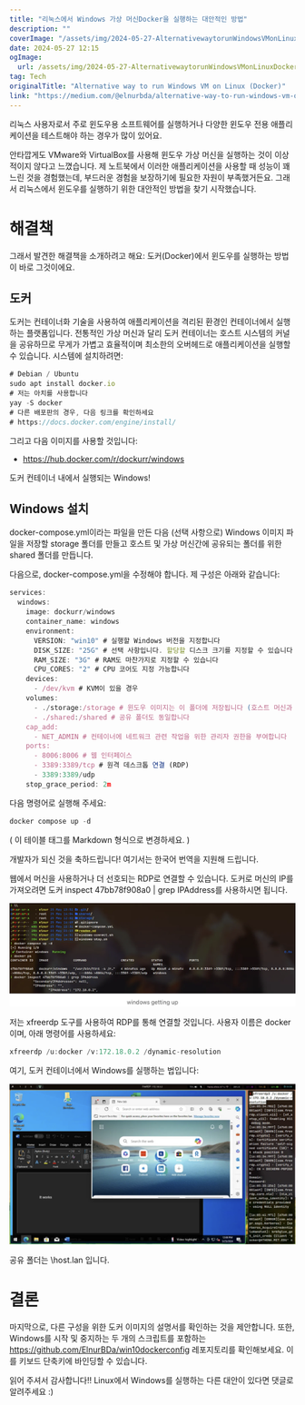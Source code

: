 ```yaml
---
title: "리눅스에서 Windows 가상 머신Docker을 실행하는 대안적인 방법"
description: ""
coverImage: "/assets/img/2024-05-27-AlternativewaytorunWindowsVMonLinuxDocker_0.png"
date: 2024-05-27 12:15
ogImage: 
  url: /assets/img/2024-05-27-AlternativewaytorunWindowsVMonLinuxDocker_0.png
tag: Tech
originalTitle: "Alternative way to run Windows VM on Linux (Docker)"
link: "https://medium.com/@elnurbda/alternative-way-to-run-windows-vm-on-linux-docker-6d9828b3586c"
---
```



리눅스 사용자로서 주로 윈도우용 소프트웨어를 실행하거나 다양한 윈도우 전용 애플리케이션을 테스트해야 하는 경우가 많이 있어요.

안타깝게도 VMware와 VirtualBox를 사용해 윈도우 가상 머신을 실행하는 것이 이상적이지 않다고 느꼈습니다. 제 노트북에서 이러한 애플리케이션을 사용할 때 성능이 꽤 느린 것을 경험했는데, 부드러운 경험을 보장하기에 필요한 자원이 부족했거든요. 그래서 리눅스에서 윈도우를 실행하기 위한 대안적인 방법을 찾기 시작했습니다.

# 해결책

그래서 발견한 해결책을 소개하려고 해요: 도커(Docker)에서 윈도우를 실행하는 방법이 바로 그것이에요.

<div class="content-ad"></div>

## 도커

도커는 컨테이너화 기술을 사용하여 애플리케이션을 격리된 환경인 컨테이너에서 실행하는 플랫폼입니다. 전통적인 가상 머신과 달리 도커 컨테이너는 호스트 시스템의 커널을 공유하므로 무게가 가볍고 효율적이며 최소한의 오버헤드로 애플리케이션을 실행할 수 있습니다. 시스템에 설치하려면:

```js
# Debian / Ubuntu
sudo apt install docker.io
# 저는 아치를 사용합니다
yay -S docker
# 다른 배포판의 경우, 다음 링크를 확인하세요
# https://docs.docker.com/engine/install/
```

그리고 다음 이미지를 사용할 것입니다:

<div class="content-ad"></div>

- https://hub.docker.com/r/dockurr/windows

도커 컨테이너 내에서 실행되는 Windows!

## Windows 설치

docker-compose.yml이라는 파일을 만든 다음 (선택 사항으로) Windows 이미지 파일을 저장할 storage 폴더를 만들고 호스트 및 가상 머신간에 공유되는 폴더를 위한 shared 폴더를 만듭니다.

<div class="content-ad"></div>

다음으로, docker-compose.yml을 수정해야 합니다. 제 구성은 아래와 같습니다:

```js
services:
  windows:
    image: dockurr/windows
    container_name: windows
    environment:
      VERSION: "win10" # 실행할 Windows 버전을 지정합니다
      DISK_SIZE: "25G" # 선택 사항입니다. 할당할 디스크 크기를 지정할 수 있습니다
      RAM_SIZE: "3G" # RAM도 마찬가지로 지정할 수 있습니다
      CPU_CORES: "2" # CPU 코어도 지정 가능합니다
    devices:
      - /dev/kvm # KVM이 있을 경우
    volumes:
      - ./storage:/storage # 윈도우 이미지는 이 폴더에 저장됩니다 (호스트 머신과 컨테이너 모두)
      - ./shared:/shared # 공유 폴더도 동일합니다
    cap_add:
      - NET_ADMIN # 컨테이너에 네트워크 관련 작업을 위한 관리자 권한을 부여합니다
    ports:
      - 8006:8006 # 웹 인터페이스
      - 3389:3389/tcp # 원격 데스크톱 연결 (RDP)
      - 3389:3389/udp
    stop_grace_period: 2m
```

다음 명령어로 실행해 주세요:

```js
docker compose up -d
```

<div class="content-ad"></div>

( 이 테이블 태그를 Markdown 형식으로 변경하세요. )

개발자가 되신 것을 축하드립니다! 여기서는 한국어 번역을 지원해 드립니다.

<div class="content-ad"></div>

웹에서 머신을 사용하거나 더 선호되는 RDP로 연결할 수 있습니다. 도커로 머신의 IP를 가져오려면 도커 inspect 47bb78f908a0 | grep IPAddress를 사용하시면 됩니다.

![이미지](/assets/img/2024-05-27-AlternativewaytorunWindowsVMonLinuxDocker_0.png)

저는 xfreerdp 도구를 사용하여 RDP를 통해 연결할 것입니다. 사용자 이름은 docker이며, 아래 명령어를 사용하세요:

```js
xfreerdp /u:docker /v:172.18.0.2 /dynamic-resolution
```

<div class="content-ad"></div>

여기, 도커 컨테이너에서 Windows를 실행하는 법입니다:

![Image](/assets/img/2024-05-27-AlternativewaytorunWindowsVMonLinuxDocker_1.png)

공유 폴더는 \\host.lan 입니다.

# 결론

<div class="content-ad"></div>

마지막으로, 다른 구성을 위한 도커 이미지의 설명서를 확인하는 것을 제안합니다. 또한, Windows를 시작 및 중지하는 두 개의 스크립트를 포함하는 https://github.com/ElnurBDa/win10dockerconfig 레포지토리를 확인해보세요. 이를 키보드 단축키에 바인딩할 수 있습니다.

읽어 주셔서 감사합니다!! Linux에서 Windows를 실행하는 다른 대안이 있다면 댓글로 알려주세요 :)